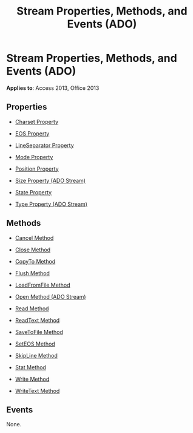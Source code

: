 ﻿---
title: Stream Properties, Methods, and Events (ADO)
TOCTitle: Properties, Methods, and Events
ms:assetid: 12542605-9520-f0a9-09e4-9eac6b37c35e
ms:mtpsurl: https://msdn.microsoft.com/library/JJ248897(v=office.15)
ms:contentKeyID: 48543339
ms.date: 09/18/2015
mtps_version: v=office.15
---

# Stream Properties, Methods, and Events (ADO)


**Applies to**: Access 2013, Office 2013

## Properties

- [Charset Property](charset-property-ado.md)

- [EOS Property](eos-property-ado.md)

- [LineSeparator Property](lineseparator-property-ado.md)

- [Mode Property](mode-property-ado.md)

- [Position Property](position-property-ado.md)

- [Size Property (ADO Stream)](https://msdn.microsoft.com/library/jj250128\(v=office.15\))

- [State Property](state-property-ado.md)

- [Type Property (ADO Stream)](type-property-ado-stream.md)

## Methods

- [Cancel Method](cancel-method-ado.md)

- [Close Method](close-method-ado.md)

- [CopyTo Method](copyto-method-ado.md)

- [Flush Method](flush-method-ado.md)

- [LoadFromFile Method](loadfromfile-method-ado.md)

- [Open Method (ADO Stream)](open-method-ado-stream.md)

- [Read Method](read-method-ado.md)

- [ReadText Method](readtext-method-ado.md)

- [SaveToFile Method](savetofile-method-ado.md)

- [SetEOS Method](seteos-method-ado.md)

- [SkipLine Method](skipline-method-ado.md)

- [Stat Method](stat-method-ado.md)

- [Write Method](write-method-ado.md)

- [WriteText Method](writetext-method-ado.md)

## Events

None.

